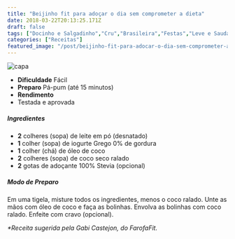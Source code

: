 ```yaml
---
title: "Beijinho fit para adoçar o dia sem comprometer a dieta"
date: 2018-03-22T20:13:25.171Z
draft: false
tags: ["Docinho e Salgadinho","Cru","Brasileira","Festas","Leve e Saudável"]
categories: ["Receitas"]
featured_image: "/post/beijinho-fit-para-adocar-o-dia-sem-comprometer-a-dieta.311ad5.jpg"
---
```


![capa](/post/beijinho-fit-para-adocar-o-dia-sem-comprometer-a-dieta.311ad5.jpg)

*   **Dificuldade** Fácil
*   **Preparo** Pá-pum (até 15 minutos)
*   **Rendimento**
*   Testada e aprovada
    

##### Ingredientes

*   **2** colheres (sopa) de leite em pó (desnatado)
*   **1** colher (sopa) de iogurte Grego 0% de gordura
*   **1** colher (chá) de óleo de coco
*   **2** colheres (sopa) de coco seco ralado
*   **2** gotas de adoçante 100% Stevia (opcional)

##### Modo de Preparo

Em uma tigela, misture todos os ingredientes, menos o coco ralado. Unte as mãos com óleo de coco e faça as bolinhas. Envolva as bolinhas com coco ralado. Enfeite com cravo (opcional).

_*Receita sugerida pela Gabi Castejon, do FarofaFit._
